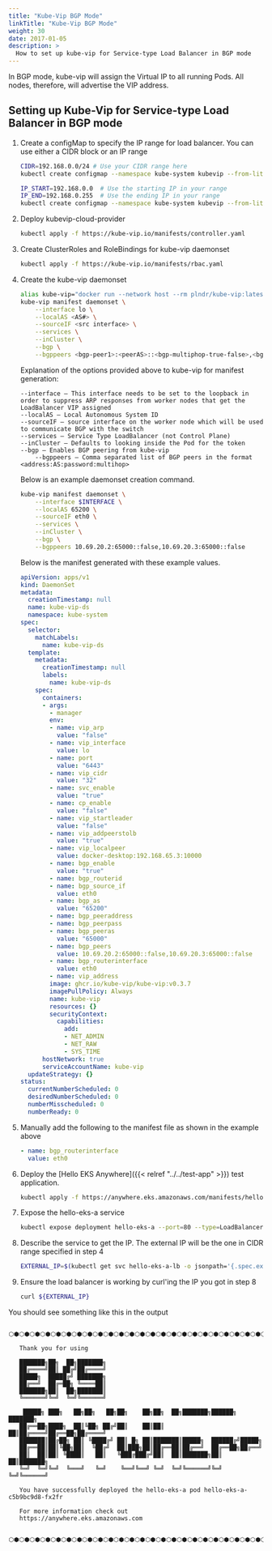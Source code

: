 ```yaml
---
title: "Kube-Vip BGP Mode"
linkTitle: "Kube-Vip BGP Mode"
weight: 30
date: 2017-01-05
description: >
  How to set up kube-vip for Service-type Load Balancer in BGP mode
---
```


<!-- overview -->

In BGP mode, kube-vip will assign the Virtual IP to all running Pods.
All nodes, therefore, will advertise the VIP address.

<!-- body -->

## Setting up Kube-Vip for Service-type Load Balancer in BGP mode

1. Create a configMap to specify the IP range for load balancer.
You can use either a CIDR block or an IP range

    ```bash
    CIDR=192.168.0.0/24 # Use your CIDR range here
    kubectl create configmap --namespace kube-system kubevip --from-literal cidr-global=${CIDR}
    ```
    ```bash
    IP_START=192.168.0.0  # Use the starting IP in your range
    IP_END=192.168.0.255  # Use the ending IP in your range
    kubectl create configmap --namespace kube-system kubevip --from-literal range-global=${IP_START}-${IP_END}
    ```

1. Deploy kubevip-cloud-provider

    ```bash
    kubectl apply -f https://kube-vip.io/manifests/controller.yaml
    ```

1. Create ClusterRoles and RoleBindings for kube-vip daemonset

    ```bash
    kubectl apply -f https://kube-vip.io/manifests/rbac.yaml
    ```

1. Create the kube-vip daemonset

    ```bash
    alias kube-vip="docker run --network host --rm plndr/kube-vip:latest"
    kube-vip manifest daemonset \
        --interface lo \
        --localAS <AS#> \
        --sourceIF <src interface> \
        --services \
        --inCluster \
        --bgp \
        --bgppeers <bgp-peer1>:<peerAS>::<bgp-multiphop-true-false>,<bgp-peer2>:<peerAS>::<bgp-multihop-true-false> | kubectl apply -f -
    ``` 
    
    Explanation of the options provided above to kube-vip for manifest generation:

    ```
	--interface — This interface needs to be set to the loopback in order to suppress ARP responses from worker nodes that get the LoadBalancer VIP assigned
	--localAS — Local Autonomous System ID
	--sourceIF — source interface on the worker node which will be used to communicate BGP with the switch
	--services — Service Type LoadBalancer (not Control Plane)
	--inCluster — Defaults to looking inside the Pod for the token
	--bgp — Enables BGP peering from kube-vip
        --bgppeers — Comma separated list of BGP peers in the format <address:AS:password:multihop>
    ```
  
    Below is an example daemonset creation command. 

    ```bash
    kube-vip manifest daemonset \
        --interface $INTERFACE \
        --localAS 65200 \
        --sourceIF eth0 \
        --services \
        --inCluster \
        --bgp \
        --bgppeers 10.69.20.2:65000::false,10.69.20.3:65000::false
    ```

    Below is the manifest generated with these example values.

    ```yaml
    apiVersion: apps/v1
    kind: DaemonSet
    metadata:
      creationTimestamp: null
      name: kube-vip-ds
      namespace: kube-system
    spec:
      selector:
        matchLabels:
          name: kube-vip-ds
      template:
        metadata:
          creationTimestamp: null
          labels:
            name: kube-vip-ds
        spec:
          containers:
          - args:
            - manager
            env:
            - name: vip_arp
              value: "false"
            - name: vip_interface
              value: lo
            - name: port
              value: "6443"
            - name: vip_cidr
              value: "32"
            - name: svc_enable
              value: "true"
            - name: cp_enable
              value: "false"
            - name: vip_startleader
              value: "false"
            - name: vip_addpeerstolb
              value: "true"
            - name: vip_localpeer
              value: docker-desktop:192.168.65.3:10000
            - name: bgp_enable
              value: "true"
            - name: bgp_routerid
            - name: bgp_source_if
              value: eth0
            - name: bgp_as
              value: "65200"
            - name: bgp_peeraddress
            - name: bgp_peerpass
            - name: bgp_peeras
              value: "65000"
            - name: bgp_peers
              value: 10.69.20.2:65000::false,10.69.20.3:65000::false
            - name: bgp_routerinterface
              value: eth0
            - name: vip_address
            image: ghcr.io/kube-vip/kube-vip:v0.3.7
            imagePullPolicy: Always
            name: kube-vip
            resources: {}
            securityContext:
              capabilities:
                add:
                - NET_ADMIN
                - NET_RAW
                - SYS_TIME
          hostNetwork: true
          serviceAccountName: kube-vip
      updateStrategy: {}
    status:
      currentNumberScheduled: 0
      desiredNumberScheduled: 0
      numberMisscheduled: 0
      numberReady: 0
   ```
1. Manually add the following to the manifest file as shown in the example above

   ```yaml
   - name: bgp_routerinterface
     value: eth0
   ```

1. Deploy the [Hello EKS Anywhere]({{< relref "../../test-app" >}}) test application.

    ```bash
    kubectl apply -f https://anywhere.eks.amazonaws.com/manifests/hello-eks-a.yaml
    ```

1. Expose the hello-eks-a service

    ```bash
    kubectl expose deployment hello-eks-a --port=80 --type=LoadBalancer --name=hello-eks-a-lb
    ```

1. Describe the service to get the IP. The external IP will be the one in CIDR range specified in step 4

    ```bash
    EXTERNAL_IP=$(kubectl get svc hello-eks-a-lb -o jsonpath='{.spec.externalIP}')
    ```

1. Ensure the load balancer is working by curl'ing the IP you got in step 8

    ```bash
    curl ${EXTERNAL_IP}
    ```   
 
You should see something like this in the output

```
   ⬡⬢⬡⬢⬡⬢⬡⬢⬡⬢⬡⬢⬡⬢⬡⬢⬡⬢⬡⬢⬡⬢⬡⬢⬡⬢⬡⬢⬡⬢⬡⬢⬡⬢⬡⬢⬡⬢⬡⬢⬡⬢⬡⬢⬡⬢⬡⬢⬡⬢⬡⬢⬡⬢⬡⬢

   Thank you for using

   ███████╗██╗  ██╗███████╗                                             
   ██╔════╝██║ ██╔╝██╔════╝                                             
   █████╗  █████╔╝ ███████╗                                             
   ██╔══╝  ██╔═██╗ ╚════██║                                             
   ███████╗██║  ██╗███████║                                             
   ╚══════╝╚═╝  ╚═╝╚══════╝                                             
                                                                     
    █████╗ ███╗   ██╗██╗   ██╗██╗    ██╗██╗  ██╗███████╗██████╗ ███████╗
   ██╔══██╗████╗  ██║╚██╗ ██╔╝██║    ██║██║  ██║██╔════╝██╔══██╗██╔════╝
   ███████║██╔██╗ ██║ ╚████╔╝ ██║ █╗ ██║███████║█████╗  ██████╔╝█████╗  
   ██╔══██║██║╚██╗██║  ╚██╔╝  ██║███╗██║██╔══██║██╔══╝  ██╔══██╗██╔══╝  
   ██║  ██║██║ ╚████║   ██║   ╚███╔███╔╝██║  ██║███████╗██║  ██║███████╗
   ╚═╝  ╚═╝╚═╝  ╚═══╝   ╚═╝    ╚══╝╚══╝ ╚═╝  ╚═╝╚══════╝╚═╝  ╚═╝╚══════╝
                                                                     
   You have successfully deployed the hello-eks-a pod hello-eks-a-c5b9bc9d8-fx2fr

   For more information check out
   https://anywhere.eks.amazonaws.com

   ⬡⬢⬡⬢⬡⬢⬡⬢⬡⬢⬡⬢⬡⬢⬡⬢⬡⬢⬡⬢⬡⬢⬡⬢⬡⬢⬡⬢⬡⬢⬡⬢⬡⬢⬡⬢⬡⬢⬡⬢⬡⬢⬡⬢⬡⬢⬡⬢⬡⬢⬡⬢⬡⬢⬡⬢

   ```
